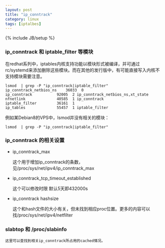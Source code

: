 ```yaml
---
layout: post
title: "ip_conntrack"
category: linux
tags: [iptalbes]
---
```

{% include JB/setup %}

### ip_conntrack 和 iptable_filter 等模块

在redhat系列中，iptables内核支持功能以模块形式被编译，并可通过rc/systemd来添加删除这些模块。而在其他的发行版中，有可能直接写入内核不支持模块需要注意。


```
lsmod  | grep -P "ip_conntrack|iptable_filter"
ip_conntrack_netbios_ns    36033  0 
ip_conntrack           92005  2 ip_conntrack_netbios_ns,xt_state
nfnetlink              40585  1 ip_conntrack
iptable_filter         36161  1 
ip_tables              55457  1 iptable_filter
```

例如某Debian8的VPS中，lsmod并没有相关的模块：

```
lsmod  | grep -P "ip_conntrack|iptable_filter"
```

### ip_conntrack 的相关设置

* ip_conntrack_max

    这个用于增加ip_conntrack的条数，见/proc/sys/net/ipv4/ip_conntrack_max

* ip_conntrack_tcp_timeout_established
    
    这个可以修改时限 默认5天即432000s

* ip_conntrack hashsize

    这个和hash文件的大小有关，但未找到相应proc位置。更多的内容可以找/proc/sys/net/ipv4/netfilter

### slabtop 和 /proc/slabinfo

    这里可以查找到相关ip_conntrack所占用的cached情况。
